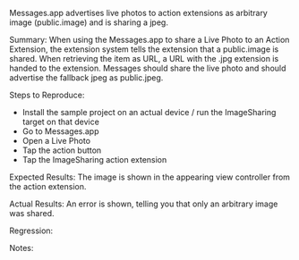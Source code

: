 Messages.app advertises live photos to action extensions as arbitrary image (public.image) and is sharing a jpeg.

Summary:
When using the Messages.app to share a Live Photo to an Action Extension, the extension system tells the extension that a public.image is shared. When retrieving the item as URL, a URL with the .jpg extension is handed to the extension. Messages should share the live photo and should advertise the fallback jpeg as public.jpeg.

Steps to Reproduce:
- Install the sample project on an actual device / run the ImageSharing target on that device
- Go to Messages.app
- Open a Live Photo
- Tap the action button
- Tap the ImageSharing action extension

Expected Results:
The image is shown in the appearing view controller from the action extension.

Actual Results:
An error is shown, telling you that only an arbitrary image was shared.

Regression:

Notes:
